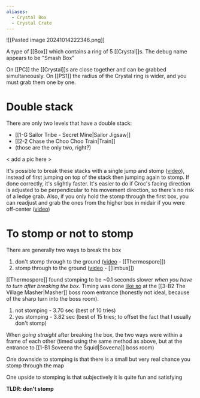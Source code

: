 ```yaml
---
aliases:
  - Crystal Box
  - Crystal Crate
---
```

![[Pasted image 20241014222346.png]]

A type of [[Box]] which contains a ring of 5 [[Crystal]]s. The debug name appears to be "Smash Box"

On [[PC]] the [[Crystal]]s are close together and can be grabbed simultaneously. On [[PS1]] the radius of the Crystal ring is wider, and you must grab them one by one.
# Double stack
There are only two levels that have a double stack:
- [[1-G Sailor Tribe - Secret Mine|Sailor Jigsaw]]
- [[2-2 Chase the Choo Choo Train|Train]]
- (those are the only two, right?)

< add a pic here >

It's possible to break these stacks with a single jump and stomp ([video](https://youtu.be/ix4OKKu06uI&t=78)), instead of first jumping on top of the stack then jumping again to stomp. If done correctly, it's slightly faster. It's easier to do if Croc's facing direction is adjusted to be perpendicular to his movement direction, so there's no risk of a ledge grab. Also, if you only hold the stomp through the first box, you can readjust and grab the ones from the higher box in midair if you were off-center ([video](https://youtu.be/ix4OKKu06uI&t=10))
# To stomp or not to stomp
There are generally two ways to break the box 
1. don't stomp through to the ground ([video](https://youtu.be/XKoU4jYjFtE&t=33) - [[Thermospore]])
2. stomp through to the ground ([video](https://youtu.be/ix4OKKu06uI&t=101) - [[limbus]])

[[Thermospore]] found stomping to be ~0.1 seconds slower *when you have to turn after breaking the box*. Timing was done [like so](https://youtu.be/4glbUNsIQXw) at the [[3-B2 The Village Masher|Masher]] boss room entrance (honestly not ideal, because of the sharp turn into the boss room).
1. not stomping - 3.70 sec (best of 10 tries)
2. yes stomping - 3.82 sec (best of 15 tries; to offset the fact that I usually don't stomp)

When *going straight* after breaking the box, the two ways were within a frame of each other (timed using the same method as above, but at the entrance to [[1-B1 Soveena the Squid|Soveena]] boss room)

One downside to stomping is that there is a small but very real chance you stomp through the map

One upside to stomping is that subjectively it is quite fun and satisfying

**TLDR: don't stomp**